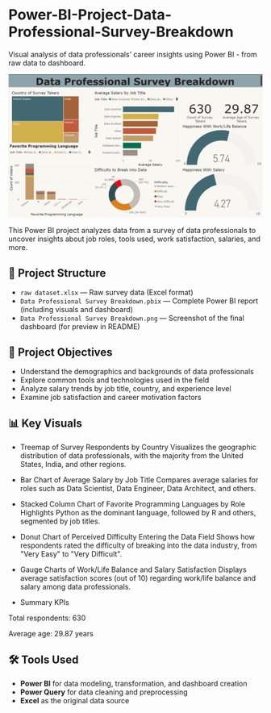 # Power-BI-Project-Data-Professional-Survey-Breakdown
Visual analysis of data professionals’ career insights using Power BI - from raw data to dashboard.

![Image Alt](https://github.com/Alina-Pk/Power-BI-Project-Data-Professional-Survey-Breakdown/blob/bcd584d8b22f2780d905b72d4114f7223b02c9fa/Data%20Professional%20Survey%20Breakdown.png)

This Power BI project analyzes data from a survey of data professionals to uncover insights about job roles, tools used, work satisfaction, salaries, and more.

## 📁 Project Structure

- `raw dataset.xlsx` — Raw survey data (Excel format)
- `Data Professional Survey Breakdown.pbix` — Complete Power BI report (including visuals and dashboard)
- `Data Professional Survey Breakdown.png` — Screenshot of the final dashboard (for preview in README)

## 🧠 Project Objectives

- Understand the demographics and backgrounds of data professionals
- Explore common tools and technologies used in the field
- Analyze salary trends by job title, country, and experience level
- Examine job satisfaction and career motivation factors

## 📊 Key Visuals

- Treemap of Survey Respondents by Country
Visualizes the geographic distribution of data professionals, with the majority from the United States, India, and other regions.

- Bar Chart of Average Salary by Job Title
Compares average salaries for roles such as Data Scientist, Data Engineer, Data Architect, and others.

- Stacked Column Chart of Favorite Programming Languages by Role
Highlights Python as the dominant language, followed by R and others, segmented by job titles.

- Donut Chart of Perceived Difficulty Entering the Data Field
Shows how respondents rated the difficulty of breaking into the data industry, from "Very Easy" to "Very Difficult".

- Gauge Charts of Work/Life Balance and Salary Satisfaction
Displays average satisfaction scores (out of 10) regarding work/life balance and salary among data professionals.

- Summary KPIs

Total respondents: 630

Average age: 29.87 years

## 🛠 Tools Used

- **Power BI** for data modeling, transformation, and dashboard creation
- **Power Query** for data cleaning and preprocessing
- **Excel** as the original data source
